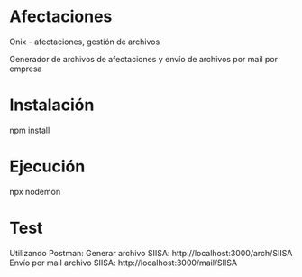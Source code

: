 # Afectaciones
Onix - afectaciones, gestión de archivos

Generador de archivos de afectaciones y envío de archivos por mail por empresa

# Instalación
npm install

# Ejecución
npx nodemon

# Test

Utilizando Postman:
Generar archivo SIISA: http://localhost:3000/arch/SIISA
Envío por mail archivo SIISA: http://localhost:3000/mail/SIISA

